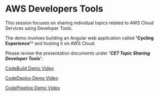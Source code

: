 # AWS Developers Tools

This session focuses on sharing individual topics related to AWS Cloud Services using Developer Tools.

The demo involves building an Angular web application called **'Cycling Experience'*** and hosting it on AWS Cloud.

Please review the presentation documents under ***'CE7 Topic Sharing Developer Tools'***.

[CodeBuild Demo Video](https://drive.google.com/file/d/1RNTUAjEKie2S3xtPUt5OOUUXemIJYqxT/view?usp=sharing)

[CodeDeploy Demo Video](https://drive.google.com/file/d/1V46JOsDhofGv3ReaT2iMSh3ExRz03HhT/view?usp=sharing)

[CodePipeline Demo Video](https://drive.google.com/file/d/1pFxe7zWArOpfVxY3s4Gx92y4Of5qaEVg/view?usp=sharing)
